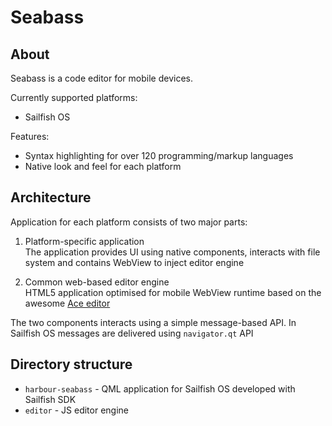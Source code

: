 # Seabass

## About

Seabass is a code editor for mobile devices.

Currently supported platforms:

* Sailfish OS

Features:
* Syntax highlighting for over 120 programming/markup languages
* Native look and feel for each platform

## Architecture

Application for each platform consists of two major parts:

1. Platform-specific application  
    The application provides UI using native components, interacts with file system and contains WebView to inject editor engine

1. Common web-based editor engine  
    HTML5 application optimised for mobile WebView runtime based on the awesome [Ace editor](https://github.com/ajaxorg/ace)

The two components interacts using a simple message-based API.
In Sailfish OS messages are delivered using `navigator.qt` API

## Directory structure

* `harbour-seabass` - QML application for Sailfish OS developed with Sailfish SDK
* `editor` - JS editor engine
